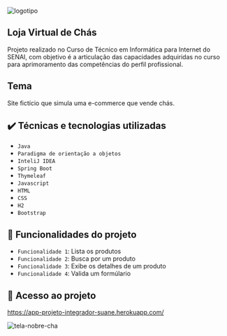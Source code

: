 ![logotipo](https://user-images.githubusercontent.com/60412898/162620878-6eedc6f0-f4a3-4597-8254-47d295b14485.svg)
## Loja Virtual de Chás
Projeto realizado no Curso de Técnico em Informática para Internet do SENAI, com objetivo é a articulação das capacidades adquiridas no curso para aprimoramento das competências do perfil profissional.

## Tema
Site fictício que simula uma e-commerce que vende chás.

## ✔️ Técnicas e tecnologias utilizadas

- ``Java ``
- ``Paradigma de orientação a objetos``
- ``InteliJ IDEA``
- ``Spring Boot``
- ``Thymeleaf``
- ``Javascript``
- ``HTML``
- ``CSS``
- ``H2``
- ``Bootstrap``


## :hammer: Funcionalidades do projeto

- `Funcionalidade 1`: Lista os produtos
- `Funcionalidade 2`: Busca por um produto
- `Funcionalidade 3`: Exibe os detalhes de um produto 
- `Funcionalidade 4`: Valida um formúlario

## 📁 Acesso ao projeto
https://app-projeto-integrador-suane.herokuapp.com/

![tela-nobre-cha](https://user-images.githubusercontent.com/60412898/176910377-eef4d526-0bab-4c6f-bec2-425f22dea01d.png)
